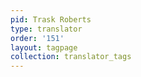 ```yaml
---
pid: Trask Roberts
type: translator
order: '151'
layout: tagpage
collection: translator_tags
---
```

